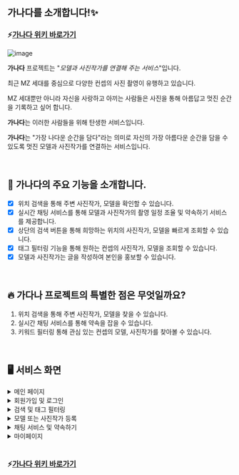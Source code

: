 ## 가나다를 소개합니다!:sparkles:
### :zap:[가나다 위키 바로가기](https://github.com/codestates/ganada/wiki)

![image](https://user-images.githubusercontent.com/75208878/164990745-70bc08ee-d7a7-472e-be1e-dc8e5db4849f.png)

**가나다** 프로젝트는 "_모델과 사진작가를 연결해 주는 서비스_"입니다.

최근 MZ 세대를 중심으로 다양한 컨셉의 사진 촬영이 유행하고 있습니다.

MZ 세대뿐만 아니라 자신을 사랑하고 아끼는 사람들은 사진을 통해 아름답고 멋진 순간을 기록하고 싶어 합니다.

**가나다**는 이러한 사람들을 위해 탄생한 서비스입니다.

**가나다**는 "가장 나다운 순간을 담다"라는 의미로 자신의 가장 아름다운 순간을 담을 수 있도록 멋진 모델과 사진작가를 연결하는 서비스입니다.

<br/>

## :tada: 가나다의 주요 기능을 소개합니다.
- [x] 위치 검색을 통해 주변 사진작가, 모델을 확인할 수 있습니다.
- [x] 실시간 채팅 서비스를 통해 모델과 사진작가의 촬영 일정 조율 및 약속하기 서비스를 제공합니다.
- [x] 상단의 검색 버튼을 통해 희망하는 위치의 사진작가, 모델을 빠르게 조회할 수 있습니다.
- [x] 태그 필터링 기능을 통해 원하는 컨셉의 사진작가, 모델을 조회할 수 있습니다.
- [x] 모델과 사진작가는 글을 작성하여 본인을 홍보할 수 있습니다.

<br/>

## :fire: 가다나 프로젝트의 특별한 점은 무엇일까요?
1. 위치 검색을 통해 주변 사진작가, 모델을 찾을 수 있습니다.
2. 실시간 채팅 서비스를 통해 약속을 잡을 수 있습니다.
3. 키워드 필터링 통해 관심 있는 컨셉의 모델, 사진작가를 찾아볼 수 있습니다.

<br/>

## 🖥️ 서비스 화면


<details>
<summary>메인 페이지</summary>
<div markdown="1">
  
![메인페이지](https://user-images.githubusercontent.com/75208878/168937973-7dbe9144-3339-4934-9f2f-48674f459dc3.gif)  

</div>
</details>


<details>
<summary>회원가입 및 로그인</summary>
<div markdown="1">
  
![회원가입](https://user-images.githubusercontent.com/75208878/168938001-3bacbe8f-9fc2-4f4c-8121-c44b073b1278.gif)

</div>
</details>

<details>
<summary>검색 및 태그 필터링</summary>
<div markdown="1">
  
![찾기 페이지](https://user-images.githubusercontent.com/75208878/168938020-586eb884-cd98-4243-bd93-9433c149daff.gif)

</div>
</details>


<details>
<summary>모델 또는 사진작가 등록</summary>
<div markdown="1">
  
![글쓰기](https://user-images.githubusercontent.com/75208878/168938044-b562e90a-edbc-46f6-8126-f884536fcc3a.gif)

</div>
</details>

<details>
<summary>채팅 서비스 및 약속하기</summary>
<div markdown="1">
  
![채팅 페이지](https://user-images.githubusercontent.com/75208878/168938065-dddde256-2e80-40b8-a186-efe5dd7c21ea.gif)

</div>
</details>

<details>
<summary>마이페이지</summary>
<div markdown="1">
  
![마이페이지](https://user-images.githubusercontent.com/75208878/168938081-4e4bb385-1d80-49a8-9e4f-1f443fda55d1.gif)

</div>
</details>

<br/>

### :zap:[가나다 위키 바로가기](https://github.com/codestates/ganada/wiki)
